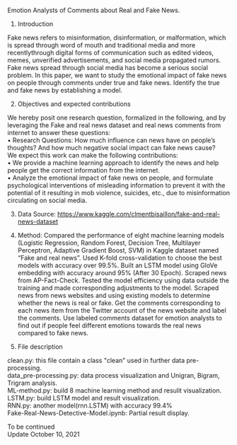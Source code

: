 Emotion Analysts of Comments about Real and Fake News.

1. Introduction

Fake news refers to misinformation, disinformation, or malformation, which is spread through word of mouth and traditional media and more recentlythrough digital forms of communication such as edited videos, memes, unverified advertisements, and social media propagated rumors. Fake news spread through social media has become a serious social problem. In this paper, we want to study the emotional impact of fake news on people through comments under true and fake news. Identify the true and fake news by establishing a model.


2. Objectives and expected contributions

We hereby posit one research question, formalized in the following, and by leveraging the Fake and real news dataset and real news comments from internet to answer these questions: \
• Research Questions: How much influence can news have on people’s thoughts? And how much negative social impact can fake news cause? \
We expect this work can make the following contributions: \
• We provide a machine learning approach to identify the news and help people get the correct information from the internet. \
• Analyze the emotional impact of fake news on people, and formulate psychological interventions of misleading information to prevent it with the potential of it resulting in mob violence, suicides, etc., due to misinformation circulating on social media. 


3. Data Source: https://www.kaggle.com/clmentbisaillon/fake-and-real-news-dataset


4. Method: Compared the performance of eight machine learning models (Logistic Regression, Random Forest, Decision Tree, Multilayer Perceptron, Adaptive Gradient Boost, SVM) in Kaggle dataset named “Fake and real news”. Used K-fold cross-validation to choose the best models with accuracy over 99.5%.  Built an LSTM model using GloVe embedding with accuracy around 95% (After 30 Epoch). Scraped news from AP-Fact-Check. Tested the model efficiency using data outside the training and made corresponding adjustments to the model. Scraped news from news websites and using existing models to determine whether the news is real or fake. Get the comments corresponding to each news item from the Twitter account of the news website and label the comments. Use labeled comments dataset for emotion analysts to find out if people feel different emotions towards the real news compared to fake news. 


5. File description 

clean.py: this file contain a class "clean" used in further data pre-processing. \
data_pre-processing.py: data process visualization and Unigran, Bigram, Trigram analysis. \
ML-method.py: build 8 machine learning method and resulit visualization. \
LSTM.py: build LSTM model and result visualization. \
RNN.py: another model(rnn.LSTM) with accuracy 99.4% \
Fake-Real-News-Detective-Model.ipynb: Partial result display.



To be continued \
Update October 10, 2021
